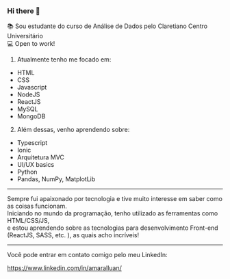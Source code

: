 ### Hi there 👋


📚 Sou estudante do curso de Análise de Dados pelo Claretiano Centro Universitário </br>
💻 Open to work!</br>


1. Atualmente tenho me focado em:
  - HTML
  - CSS
  - Javascript
  - NodeJS
  - ReactJS
  - MySQL
  - MongoDB

2. Além dessas, venho aprendendo sobre:
  - Typescript
  - Ionic
  - Arquitetura MVC
  - UI/UX basics
  - Python
  - Pandas, NumPy, MatplotLib

__________________________________________________________________________________________________________________________
  Sempre fui apaixonado por tecnologia e tive muito interesse em saber como as coisas funcionam.</br>
  Iniciando no mundo da programação, tenho utilizado as ferramentas como HTML/CSS/JS,</br>
  e estou aprendendo sobre as tecnologias para desenvolvimento Front-end (ReactJS, SASS, etc. ), as quais acho incríveis!
__________________________________________________________________________________________________________________________

Você pode entrar em contato comigo pelo meu LinkedIn:

https://www.linkedin.com/in/amaralluan/

